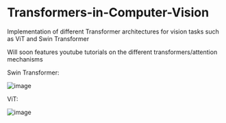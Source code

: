 # Transformers-in-Computer-Vision
Implementation of different Transformer architectures for vision tasks such as ViT and Swin Transformer

Will soon features youtube tutorials on the different transformers/attention mechanisms

Swin Transformer: 

![image](https://github.com/nickd16/Transformers-in-Computer-Vision/assets/108239710/59851228-a0c6-4b9a-b293-baea36eac55f)

ViT:

![image](https://github.com/nickd16/Transformers-in-Computer-Vision/assets/108239710/243de010-2ac8-4315-b355-52b90587fcdd)
